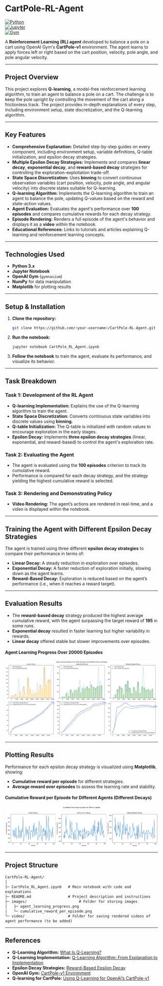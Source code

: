 # CartPole-RL-Agent

[![Python](https://img.shields.io/badge/Python-3.10-blue)](https://www.python.org/)  
[![Jupyter](https://img.shields.io/badge/Jupyter-Notebook-orange)](https://jupyter.org/)  
[![Gym](https://img.shields.io/badge/OpenAI%20Gym-CartPole%20Environment-lightblue)](https://gymnasium.farama.org/environments/classic_control/cart_pole/)

A **Reinforcement Learning (RL) agent** developed to balance a pole on a cart using OpenAI Gym's **CartPole-v1** environment. The agent learns to apply forces left or right based on the cart position, velocity, pole angle, and pole angular velocity.

---

## Project Overview

This project explores **Q-learning**, a model-free reinforcement learning algorithm, to train an agent to balance a pole on a cart. The challenge is to keep the pole upright by controlling the movement of the cart along a frictionless track. The project provides in-depth explanations of every step, including environment setup, state discretization, and the Q-learning algorithm.

---

## Key Features

- **Comprehensive Explanation:** Detailed step-by-step guides on every component, including environment setup, variable definitions, Q-table initialization, and epsilon decay strategies.
- **Multiple Epsilon Decay Strategies:** Implements and compares **linear decay**, **exponential decay**, and **reward-based decay** strategies for controlling the exploration-exploitation trade-off.
- **State Space Discretization:** Uses **binning** to convert continuous observation variables (cart position, velocity, pole angle, and angular velocity) into discrete states suitable for Q-learning.
- **Q-learning Algorithm:** Implements the Q-learning algorithm to train an agent to balance the pole, updating Q-values based on the reward and state-action values.
- **Agent Evaluation:** Evaluates the agent's performance over **100 episodes** and compares cumulative rewards for each decay strategy.
- **Episode Rendering:** Renders a full episode of the agent's behavior and displays it as a **video** within the notebook.
- **Educational References:** Links to tutorials and articles explaining Q-learning and reinforcement learning concepts.

---

## Technologies Used

- **Python 3.x**
- **Jupyter Notebook**
- **OpenAI Gym** (`gymnasium`)
- **NumPy** for data manipulation
- **Matplotlib** for plotting results

---

## Setup & Installation

1. **Clone the repository:**
   ```bash
   git clone https://github.com/<your-username>/CartPole-RL-Agent.git
   ```

2. **Run the notebook:**
   ```bash
   jupyter notebook CartPole_RL_Agent.ipynb
   ```

4. **Follow the notebook** to train the agent, evaluate its performance, and visualize its behavior.

---

## Task Breakdown

### **Task 1: Development of the RL Agent**
- **Q-learning Implementation:** Explains the use of the Q-learning algorithm to train the agent.
- **State Space Discretization:** Converts continuous state variables into discrete values using **binning**.
- **Q-table Initialization:** The Q-table is initialized with random values to encourage exploration in the early stages.
- **Epsilon Decay:** Implements **three epsilon decay strategies** (linear, exponential, and reward-based) to control the agent's exploration rate.

### **Task 2: Evaluating the Agent**
- The agent is evaluated using the **100 episodes** criterion to track its cumulative reward.
- Performance is compared for each decay strategy, and the strategy yielding the highest cumulative reward is selected.

### **Task 3: Rendering and Demonstrating Policy**
- **Video Rendering:** The agent’s actions are rendered in real-time, and a video is displayed within the notebook.

---

## Training the Agent with Different Epsilon Decay Strategies

The agent is trained using three different **epsilon decay strategies** to compare their performance in terms of:
- **Linear Decay:** A steady reduction in exploration over episodes.
- **Exponential Decay:** A faster reduction of exploration initially, slowing down as the agent learns.
- **Reward-Based Decay:** Exploration is reduced based on the agent’s performance (i.e., when it reaches a reward target).

---

## Evaluation Results

- The **reward-based decay** strategy produced the highest average cumulative reward, with the agent surpassing the target reward of **195** in some runs.
- **Exponential decay** resulted in faster learning but higher variability in rewards.
- **Linear decay** offered stable but slower improvements over episodes.
#### Agent Learning Progress Over 20000 Episodes

![Agent Learning Progress](images/agent_learning_progress.png)

---

## Plotting Results

Performance for each epsilon decay strategy is visualized using **Matplotlib**, showing:
- **Cumulative reward per episode** for different strategies.
- **Average reward over episodes** to assess the learning rate and stability.
#### Cumulative Reward per Episode for Different Agents (Different Decays)

![Cumulative Reward per Episode](images/cumulative_reward_per_episode.png)

---

## Project Structure

```
CartPole-RL-Agent/
│
├─ CartPole_RL_Agent.ipynb   # Main notebook with code and explanations
├─ README.md                 # Project description and instructions
├─ images/                        # Folder for storing images
│   ├─ agent_learning_progress.png
│   └─ cumulative_reward_per_episode.png
└─ video/                    # Folder for saving rendered videos of agent performance (to be added)
```

---

## References

- **Q-Learning Algorithm:** [What Is Q-Learning?](https://www.simplilearn.com/tutorials/machine-learning-tutorial/what-is-q-learning)
- **Q-Learning Implementation:** [Q-Learning Algorithm: From Explanation to Implementation](https://medium.com/data-science/q-learning-algorithm-from-explanation-to-implementation-cdbeda2ea187)
- **Epsilon Decay Strategies:** [Reward-Based Epsilon Decay](https://aakash94.github.io/Reward-Based-Epsilon-Decay/)
- **OpenAI Gym:** [CartPole-v1 Environment](https://gymnasium.farama.org/environments/classic_control/cart_pole/)
- **Q-learning for CartPole:** [Using Q-Learning for OpenAI’s CartPole-v1](https://medium.com/swlh/using-q-learning-for-openais-cartpole-v1-4a216ef237df)

